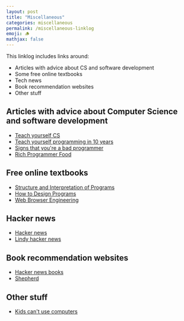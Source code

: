 ```yaml
---
layout: post
title: "Miscellaneous"
categories: miscellaneous
permalink: /miscellaneous-linklog
emoji: 🪵
mathjax: false
---
```


This linklog includes links around:
- Articles with advice about CS and software development
- Some free online textbooks
- Tech news
- Book recommendation websites
- Other stuff

## Articles with advice about Computer Science and software development

- [Teach yourself CS](https://teachyourselfcs.com/)
- [Teach yourself programming in 10 years](http://norvig.com/21-days.html)
- [Signs that you're a bad programmer](http://www.yacoset.com/Home/signs-that-you-re-a-bad-programmer)
- [Rich Programmer Food](http://steve-yegge.blogspot.com/2007/06/rich-programmer-food.html)

## Free online textbooks

- [Structure and Interpretation of Programs](https://mitp-content-server.mit.edu/books/content/sectbyfn/books_pres_0/6515/sicp.zip/full-text/book/book-Z-H-4.html)
- [How to Design Programs](https://htdp.org/2022-8-7/Book/index.html)
- [Web Browser Engineering](https://browser.engineering/)

## Hacker news

- [Hacker news](https://news.ycombinator.com/)
- [Lindy hacker news](https://hn.lindylearn.io/)

## Book recommendation websites

- [Hacker news books](https://hackernewsbooks.com/)
- [Shepherd](https://shepherd.com/)

## Other stuff

- [Kids can't use computers](http://www.coding2learn.org/blog/2013/07/29/kids-cant-use-computers/)